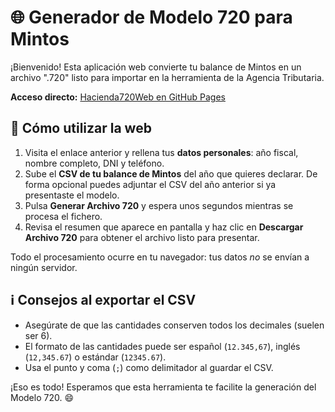 # 🌐 Generador de Modelo 720 para Mintos

¡Bienvenido! Esta aplicación web convierte tu balance de Mintos en un archivo ".720" listo para importar en la herramienta de la Agencia Tributaria.

**Acceso directo:** [Hacienda720Web en GitHub Pages](https://p2pinv88.github.io/Hacienda720Web/)

## 🚀 Cómo utilizar la web

1. Visita el enlace anterior y rellena tus **datos personales**: año fiscal, nombre completo, DNI y teléfono.
2. Sube el **CSV de tu balance de Mintos** del año que quieres declarar. De forma opcional puedes adjuntar el CSV del año anterior si ya presentaste el modelo.
3. Pulsa **Generar Archivo 720** y espera unos segundos mientras se procesa el fichero.
4. Revisa el resumen que aparece en pantalla y haz clic en **Descargar Archivo 720** para obtener el archivo listo para presentar.

Todo el procesamiento ocurre en tu navegador: tus datos *no* se envían a ningún servidor.

## ℹ️ Consejos al exportar el CSV

- Asegúrate de que las cantidades conserven todos los decimales (suelen ser 6).
- El formato de las cantidades puede ser español (`12.345,67`), inglés (`12,345.67`) o estándar (`12345.67`).
- Usa el punto y coma (`;`) como delimitador al guardar el CSV.

¡Eso es todo! Esperamos que esta herramienta te facilite la generación del Modelo 720. 😄
